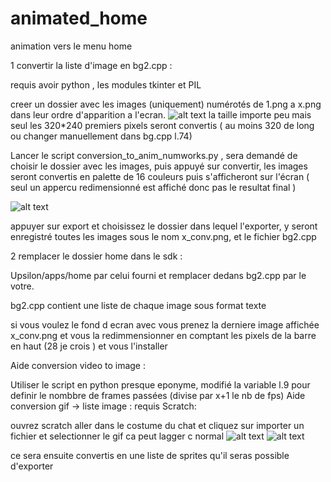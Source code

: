 # animated_home
animation vers le menu home

1  convertir la liste d'image en bg2.cpp :

requis avoir python , les modules tkinter et PIL

creer un dossier avec les images (uniquement) numérotés de 1.png a x.png  dans leur ordre d'apparition a l'ecran.
![alt text](https://github.com/Pafleloup/animated_home/assets/140179744/5b44820d-8cff-413f-b869-cdb6a9ad184e)
la taille importe peu mais seul les 320*240 premiers pixels seront convertis ( au moins 320 de long ou changer manuellement dans bg.cpp l.74)

Lancer le script conversion_to_anim_numworks.py , sera demandé de choisir le dossier avec les images, puis appuyé sur convertir, les images seront convertis en palette de 16 couleurs puis s'afficheront sur l'écran
( seul un appercu redimensionné est affiché donc pas le resultat final )

![alt text](https://github.com/Pafleloup/animated_home/assets/140179744/b382d4dd-c24f-4ea5-bb27-cc945141e887)

appuyer sur export et choisissez le dossier dans lequel l'exporter, y seront enregistré toutes les images sous le nom x_conv.png, et le fichier bg2.cpp

2 remplacer le dossier home dans le sdk :

Upsilon/apps/home par celui fourni et remplacer dedans bg2.cpp par le votre.

bg2.cpp contient une liste de chaque image sous format texte

si vous voulez le fond d ecran avec vous prenez la derniere image affichée x_conv.png et vous la redimmensionner en comptant les pixels de la barre en haut (28 je crois ) et vous l'installer

Aide conversion video to image :

Utiliser le script en python presque eponyme, modifié la variable l.9 pour definir le nombbre de frames passées (divise par x+1 le nb de fps)
Aide conversion gif -> liste image :
requis Scratch:

ouvrez scratch aller dans le costume du chat et cliquez sur importer un fichier et selectionner le gif ca peut lagger c normal
![alt text](https://github.com/Pafleloup/animated_home/assets/140179744/1d3b7eb7-570e-4e1f-af47-c00d64b6f32f)
![alt text](https://github.com/Pafleloup/animated_home/assets/140179744/b94819b2-faf2-4c7e-b5c8-5bf210340634)

ce sera ensuite convertis en une liste de sprites qu'il seras possible d'exporter


